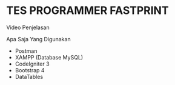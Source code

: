 # TES PROGRAMMER FASTPRINT

Video Penjelasan

Apa Saja Yang Digunakan
- Postman
- XAMPP (Database MySQL)
- CodeIgniter 3
- Bootstrap 4
- DataTables
